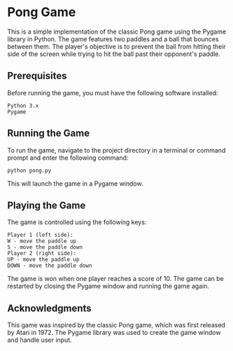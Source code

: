 # Pong Game
This is a simple implementation of the classic Pong game using the Pygame library in Python. The game features two paddles and a ball that bounces between them. The player's objective is to prevent the ball from hitting their side of the screen while trying to hit the ball past their opponent's paddle.

## Prerequisites
Before running the game, you must have the following software installed:
```
Python 3.x
Pygame
```

## Running the Game
To run the game, navigate to the project directory in a terminal or command prompt and enter the following command:
```
python pong.py
```

This will launch the game in a Pygame window.

## Playing the Game
The game is controlled using the following keys:

```
Player 1 (left side):
W - move the paddle up
S - move the paddle down
Player 2 (right side):
UP - move the paddle up
DOWN - move the paddle down
```
The game is won when one player reaches a score of 10. The game can be restarted by closing the Pygame window and running the game again.

## Acknowledgments
This game was inspired by the classic Pong game, which was first released by Atari in 1972. The Pygame library was used to create the game window and handle user input.

